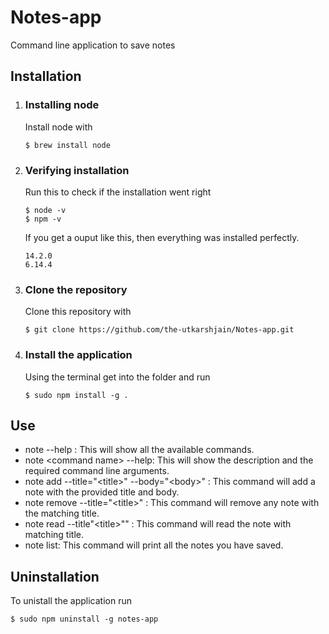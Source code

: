 # Notes-app
Command line application to save notes

## Installation

1. ### Installing node
   Install node with 
   ```console
   $ brew install node
   ```
2. ### Verifying installation
   Run this to check if the installation went right
   ```console
   $ node -v
   $ npm -v
   ```
   If you get a ouput like this, then everything was installed perfectly.
   ```console
   14.2.0
   6.14.4
   ```
3. ### Clone the repository
   Clone this repository with
   ```console
   $ git clone https://github.com/the-utkarshjain/Notes-app.git
   ```
4. ### Install the application
   Using the terminal get into the folder and run
   ```console
   $ sudo npm install -g .
   ```
## Use

* note --help : This will show all the available commands.
* note \<command name\> --help: This will show the description and the required command line arguments.
* note add --title="\<title\>" --body="\<body\>" : This command will add a note with the provided title and body.
* note remove --title="\<title\>" : This command will remove any note with the matching title.
* note read --title"\<title\>"" : This command will read the note with matching title.
* note list: This command will print all the notes you have saved.

## Uninstallation

To unistall the application run
```console
$ sudo npm uninstall -g notes-app
```
